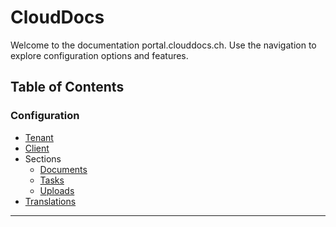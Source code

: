 # CloudDocs

Welcome to the documentation portal.clouddocs.ch. Use the navigation to explore configuration options and features.

## Table of Contents

### Configuration
- [Tenant](Configuration/Tenant.md)
- [Client](Configuration/Client.md)
- Sections
    - [Documents](Configuration/Sections/Documents.md)
    - [Tasks](Configuration/Sections/Tasks.md)
    - [Uploads](Configuration/Sections/Uploads.md)
- [Translations](Configuration/Translations.md)
---
